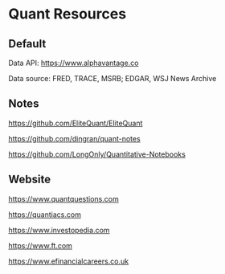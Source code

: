 # Quant Resources

## Default

Data API: https://www.alphavantage.co

Data source: FRED, TRACE, MSRB; EDGAR, WSJ News Archive

## Notes
https://github.com/EliteQuant/EliteQuant

https://github.com/dingran/quant-notes

https://github.com/LongOnly/Quantitative-Notebooks

## Website

https://www.quantquestions.com

https://quantiacs.com

https://www.investopedia.com

https://www.ft.com

https://www.efinancialcareers.co.uk
